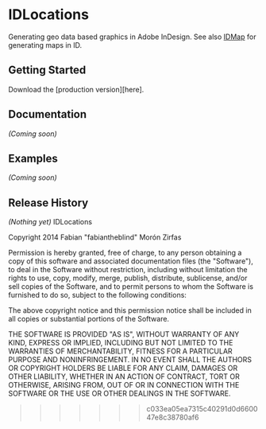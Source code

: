 # IDLocations

Generating geo data based graphics in Adobe InDesign. See also [IDMap](https://github.com/fabiantheblind/IDMap) for generating maps in ID.

## Getting Started
Download the [production version][here].

[min]: https://github.com/fabiantheblind/IDLocations

## Documentation
_(Coming soon)_

## Examples
_(Coming soon)_

## Release History
_(Nothing yet)_
IDLocations

Copyright 2014 Fabian "fabiantheblind" Morón Zirfas

Permission is hereby granted, free of charge, to any person obtaining a copy
of this software and associated documentation files (the "Software"), to deal
in the Software without restriction, including without limitation the rights
to use, copy, modify, merge, publish, distribute, sublicense, and/or sell
copies of the Software, and to permit persons to whom the Software is
furnished to do so, subject to the following conditions:

The above copyright notice and this permission notice shall be included in all
copies or substantial portions of the Software.

THE SOFTWARE IS PROVIDED "AS IS", WITHOUT WARRANTY OF ANY KIND, EXPRESS OR
IMPLIED, INCLUDING BUT NOT LIMITED TO THE WARRANTIES OF MERCHANTABILITY,
FITNESS FOR A PARTICULAR PURPOSE AND NONINFRINGEMENT. IN NO EVENT SHALL THE
AUTHORS OR COPYRIGHT HOLDERS BE LIABLE FOR ANY CLAIM, DAMAGES OR OTHER
LIABILITY, WHETHER IN AN ACTION OF CONTRACT, TORT OR OTHERWISE, ARISING FROM,
OUT OF OR IN CONNECTION WITH THE SOFTWARE OR THE USE OR OTHER DEALINGS IN THE
SOFTWARE.
>>>>>>> c033ea05ea7315c40291d0d660047e8c38780af6
